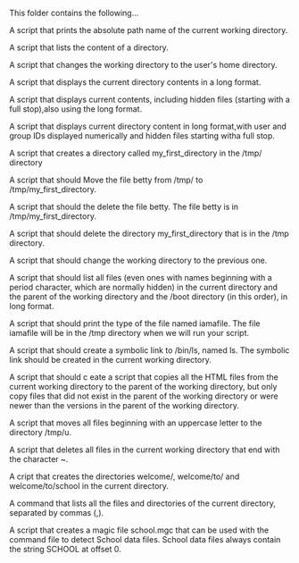 This folder contains the following...



A script that prints the absolute path name of the current working directory.

A script that lists the content of a directory.

A script that changes the working directory to the user's home directory.

A script that displays the current directory contents in a long format.

A script that displays current contents, including hidden files (starting with a full stop),also using the long format.

A script that displays current directory content in long format,with user and group IDs displayed numerically and hidden files starting witha full stop.

A script that creates a directory called my_first_directory in the /tmp/ directory

A script that should Move the file betty from /tmp/ to /tmp/my_first_directory.

A script that should the delete the file betty. The file betty is in /tmp/my_first_directory.

A script that should delete the directory my_first_directory that is in the /tmp directory.

A script that should change the working directory to the previous one.

A script that should list all files (even ones with names beginning with a period character, which are normally hidden) in the current directory and the parent of the working directory and the /boot directory (in this order), in long format.

A script that should print the type of the file named iamafile. The file iamafile will be in the /tmp directory when we will run your script.

A script that should create a symbolic link to /bin/ls, named ls. The symbolic link should be created in the current working directory.

A script that should c eate a script that copies all the HTML files from the current working directory to the parent of the working directory, but only copy files that did not exist in the parent of the working directory or were newer than the versions in the parent of the working directory.

A script that moves all files beginning with an uppercase letter to the directory /tmp/u.

A script that deletes all files in the current working directory that end with the character ~.

A cript that creates the directories welcome/, welcome/to/ and welcome/to/school in the current directory.

A command that lists all the files and directories of the current directory, separated by commas (,).

A script that creates a magic file school.mgc that can be used with the command file to detect School data files. School data files always contain the string SCHOOL at offset 0.